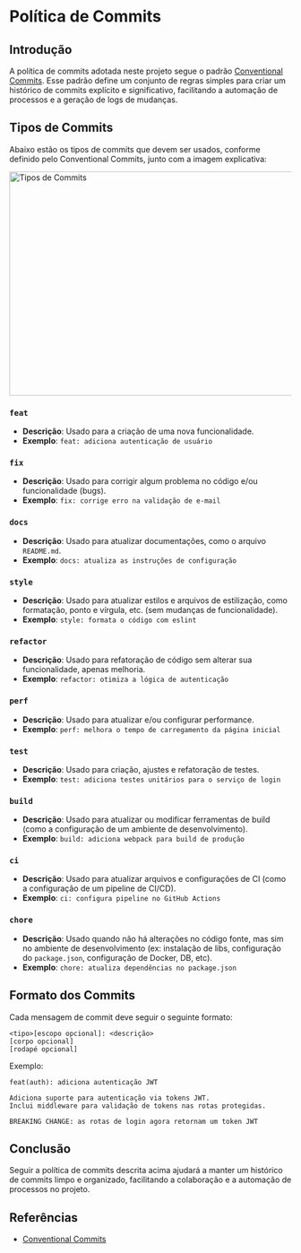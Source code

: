 # Política de Commits

## Introdução

A política de commits adotada neste projeto segue o padrão [Conventional Commits](https://www.conventionalcommits.org/pt-br/v1.0.0). Esse padrão define um conjunto de regras simples para criar um histórico de commits explícito e significativo, facilitando a automação de processos e a geração de logs de mudanças.

## Tipos de Commits

Abaixo estão os tipos de commits que devem ser usados, conforme definido pelo Conventional Commits, junto com a imagem explicativa:

<img src="/assets/commits.webp" alt="Tipos de Commits" width="600" height="400" />

### `feat`

- **Descrição**: Usado para a criação de uma nova funcionalidade.
- **Exemplo**: `feat: adiciona autenticação de usuário`

### `fix`

- **Descrição**: Usado para corrigir algum problema no código e/ou funcionalidade (bugs).
- **Exemplo**: `fix: corrige erro na validação de e-mail`

### `docs`

- **Descrição**: Usado para atualizar documentações, como o arquivo `README.md`.
- **Exemplo**: `docs: atualiza as instruções de configuração`

### `style`

- **Descrição**: Usado para atualizar estilos e arquivos de estilização, como formatação, ponto e vírgula, etc. (sem mudanças de funcionalidade).
- **Exemplo**: `style: formata o código com eslint`

### `refactor`

- **Descrição**: Usado para refatoração de código sem alterar sua funcionalidade, apenas melhoria.
- **Exemplo**: `refactor: otimiza a lógica de autenticação`

### `perf`

- **Descrição**: Usado para atualizar e/ou configurar performance.
- **Exemplo**: `perf: melhora o tempo de carregamento da página inicial`

### `test`

- **Descrição**: Usado para criação, ajustes e refatoração de testes.
- **Exemplo**: `test: adiciona testes unitários para o serviço de login`

### `build`

- **Descrição**: Usado para atualizar ou modificar ferramentas de build (como a configuração de um ambiente de desenvolvimento).
- **Exemplo**: `build: adiciona webpack para build de produção`

### `ci`

- **Descrição**: Usado para atualizar arquivos e configurações de CI (como a configuração de um pipeline de CI/CD).
- **Exemplo**: `ci: configura pipeline no GitHub Actions`

### `chore`

- **Descrição**: Usado quando não há alterações no código fonte, mas sim no ambiente de desenvolvimento (ex: instalação de libs, configuração do `package.json`, configuração de Docker, DB, etc).
- **Exemplo**: `chore: atualiza dependências no package.json`

## Formato dos Commits

Cada mensagem de commit deve seguir o seguinte formato:

```
<tipo>[escopo opcional]: <descrição>
[corpo opcional]
[rodapé opcional]
```

Exemplo:
```
feat(auth): adiciona autenticação JWT

Adiciona suporte para autenticação via tokens JWT.
Inclui middleware para validação de tokens nas rotas protegidas.

BREAKING CHANGE: as rotas de login agora retornam um token JWT
```

## Conclusão

Seguir a política de commits descrita acima ajudará a manter um histórico de commits limpo e organizado, facilitando a colaboração e a automação de processos no projeto.

## Referências

- [Conventional Commits](https://www.conventionalcommits.org/pt-br/v1.0.0)